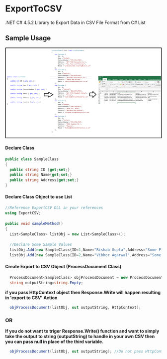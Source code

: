# ExportToCSV
.NET C# 4.5.2 Library to Export Data in CSV File Format from C# List<AnyClassType>
## Sample Usage

![Snapshot Overview of the Process](https://raw.githubusercontent.com/vibs2006/ExportToCSV/master/ExportCSV/icons/Snapshot.png)

#### Declare Class
```C#
public class SampleClass
{
  public string ID {get;set;}
  public string Name{get;set;}
  public string Address{get;set;}
}
```
#### Declare Class Object to use List
```C#
//Reference ExportCSV DLL in your references
using ExportCSV; 

public void sampleMethod()
{
  List<SampleClass> listObj = new List<SampleClass>();
  
  //Declare Some Sample Values
  listObj.Add(new SampleClass{ID=1,Name="Rishab Gupta",Address="Some Place, Delhi"});
  listObj.Add(new SampleClass{ID=2,Name="Vibhor Agarwal",Address="Some New Place, Mumbai"});
```

#### Create Export to CSV Object (ProcessDocument Class)
```C#  
  ProcessDocument<SampleClass> objProcessDocument = new ProcessDocument<SampleClass>();
  string outputString=string.Empty;
``` 
**if you pass HttpContext object then Response.Write will happen resulting in 'export to CSV' Action**
```C#
  objProcessDocument(listObj, out outputString, HttpContext); 
```
### OR
**If you do not want to triger Response.Write() function and want to simply take the output to string (outputString) to handle in your own CSV then you can pass null in place of the third variable.**
```C#
  objProcessDocument(listObj, out outputString); //Do not pass HttpContext to prevent trigger of Response.Write
```
